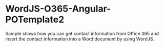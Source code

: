 # WordJS-O365-Angular-POTemplate2

Sample shows how you can get contact information from Office 365 and insert the contact 
information into a Word document by using WordJS.
